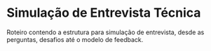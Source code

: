# Simulação de Entrevista Técnica

Roteiro contendo a estrutura para simulação de entrevista, desde as perguntas, desafios até o modelo de feedback.
